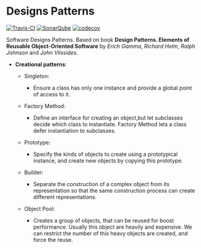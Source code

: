 # Designs Patterns 

[![Travis-CI](https://api.travis-ci.org/albertoiNET/designpatterns.svg?branch=master)](https://travis-ci.org/albertoiNET/designpatterns) 
[![SonarQube](https://sonarcloud.io/api/project_badges/measure?project=net.albertoi%3Adesign-patterns&metric=alert_status)](https://sonarcloud.io/dashboard?id=net.albertoi%3Adesign-patterns) 
[![codecov](https://codecov.io/gh/albertoiNET/designpatterns/branch/master/graph/badge.svg)](https://codecov.io/gh/albertoiNET/designpatterns)

  
Software Designs Patterns. Based on book **Design Patterns. Elements of Reusable Object-Oriented Software** by 
*Erich Gamma*, *Richard Helm*, *Ralph Johnson* and *John Vlissides*.  
  
- **Creational patterns**:
  - Singleton:  
    - Ensure a class has only one instance and provide a global point of access to it.
    
  - Factory Method:
    - Define an interface for creating an object,but let subclasses decide which class to instantiate. Factory Method 
    lets a class defer instantiation to subclasses.
    
  - Prototype:
    - Specify the kinds of objects to create using a prototypical instance, and create new objects by copying this 
    prototype.
    
  - Builder:
    - Separate the construction of a complex object from its representation so that the same construction process can 
    create different representations.
    
  - Object Pool:
    - Creates a group of objects, that can be reused for boost performance. Usually this object are heavily and 
    expensive. We can restrict the number of this heavy objects are created, and force the reuse.



    